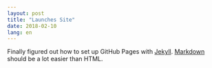 ```yaml
---
layout: post
title: "Launches Site"
date: 2018-02-10
lang: en
---
```


Finally figured out how to set up GitHub Pages with [Jekyll](http://jekyllrb.com).
[Markdown](https://daringfireball.net/projects/markdown/) should be a
lot easier than HTML.
